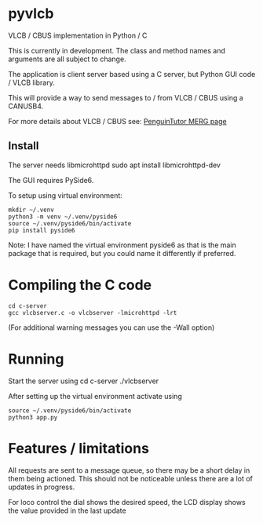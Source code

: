 # pyvlcb
VLCB / CBUS implementation in Python / C

This is currently in development. The class and method names and arguments are all subject to change.

The application is client server based using a C server, but Python GUI code / VLCB library.

This will provide a way to send messages to / from VLCB / CBUS using a CANUSB4.

For more details about VLCB / CBUS see: [PenguinTutor MERG page](https://www.penguintutor.com/projects/merg) 

## Install

The server needs libmicrohttpd
    sudo apt install libmicrohttpd-dev

The GUI requires PySide6.

To setup using virtual environment:

    mkdir ~/.venv
    python3 -m venv ~/.venv/pyside6
    source ~/.venv/pyside6/bin/activate
    pip install pyside6

    
Note: I have named the virtual environment pyside6 as that is the main package that is required, but you could name it differently if preferred.


# Compiling the C code

    cd c-server
    gcc vlcbserver.c -o vlcbserver -lmicrohttpd -lrt
(For additional warning messages you can use the -Wall option)
    

# Running

Start the server using
    cd c-server
    ./vlcbserver


After setting up the virtual environment activate using

    source ~/.venv/pyside6/bin/activate
    python3 app.py 



# Features / limitations

All requests are sent to a message queue, so there may be a short delay in them being actioned. This should not be noticeable
unless there are a lot of updates in progress.

For loco control the dial shows the desired speed, the LCD display shows the value provided in the last update
